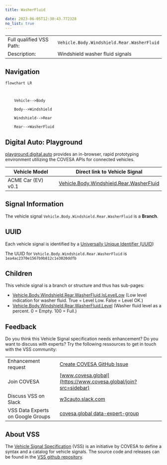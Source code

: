 ```yaml
---
title: WasherFluid

date: 2023-06-05T12:38:43.772328
no_list: true
---
```



| | |
|---|---|
| Full qualified VSS Path: | `Vehicle.Body.Windshield.Rear.WasherFluid` |
| Description: | Windshield washer fluid signals |

## Navigation

```mermaid
flowchart LR



    Vehicle-->Body

    Body-->Windshield

    Windshield-->Rear

    Rear-->WasherFluid

```


## Digital Auto: Playground

[playground.digital.auto](http://digital.auto) provides an in-browser, rapid prototyping environment utilizing the COVESA APIs for connected vehicles. 

| Vehicle Model | Direct link to Vehicle Signal |
|---|---|
| ACME Car (EV) v0.1 | [Vehicle.Body.Windshield.Rear.WasherFluid](https://digitalauto.netlify.app/model/STLWzk1WyqVVLbfymb4f/cvi/list/Vehicle.Body.Windshield.Rear.WasherFluid/) |


## Signal Information




The vehicle signal `Vehicle.Body.Windshield.Rear.WasherFluid` is a **Branch**.





## UUID

Each vehicle signal is identified by a [Universally Unique Identifier (UUID](https://en.wikipedia.org/wiki/Universally_unique_identifier))

The UUID for `Vehicle.Body.Windshield.Rear.WasherFluid` is `1ea4ac2370e1567b9b812c1e3020ddfb`

## Children

This vehicle signal is a branch or structure and thus has sub-pages:

- [Vehicle.Body.Windshield.Rear.WasherFluid.IsLevelLow](islevellow/) (Low level indication for washer fluid. True = Level Low. False = Level OK.)
- [Vehicle.Body.Windshield.Rear.WasherFluid.Level](level/) (Washer fluid level as a percent. 0 = Empty. 100 = Full.)


## Feedback

Do you think this Vehicle Signal specification needs enhancement? Do you want to discuss with experts? Try the following ressources to get in touch with the VSS community:

| | |
|---|---|
| Enhancement request | [Create COVESA GitHub Issue](https://github.com/COVESA/vehicle_signal_specification/issues/new?body=Please+describe+your+feedback&title=Signal+feedback+Vehicle.Body.Windshield.Rear.WasherFluid) |
| Join COVESA | [www.covesa.global](https://www.covesa.global/join?src=sidebar) |
| Discuss VSS on Slack | [w3cauto.slack.com](http://w3cauto.slack.com/) |
| VSS Data Experts on Google Groups | [covesa.global data-expert-group](https://groups.google.com/a/covesa.global/g/data-expert-group) |

## About VSS

The [Vehicle Signal Specification](https://covesa.github.io/vehicle_signal_specification/) (VSS)
is an initiative by COVESA to define a syntax and a catalog for vehicle signals.
The source code and releases can be found in the [VSS github repository](https://github.com/COVESA/vehicle_signal_specification).

